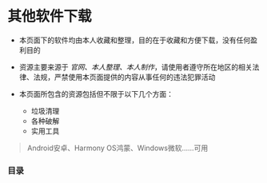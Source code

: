 # **其他软件下载**

- 本页面下的软件均由本人收藏和整理，目的在于收藏和方便下载，没有任何盈利目的

- 资源主要来源于 *官网、本人整理、本人制作*，请使用者遵守所在地区的相关法律、法规，严禁使用本页面提供的内容从事任何的违法犯罪活动

- 本页面所包含的资源包括但不限于以下几个方面：
  - 垃圾清理
  - 各种破解
  - 实用工具

> Android安卓、Harmony OS鸿蒙、Windows微软……可用

### **目录**

